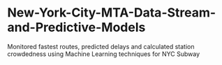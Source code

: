 # New-York-City-MTA-Data-Stream-and-Predictive-Models
Monitored fastest routes, predicted delays and calculated station crowdedness using Machine Learning techniques for NYC Subway
